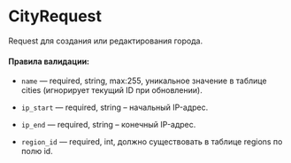 # CityRequest

Request для создания или редактирования города.

#### Правила валидации:

* `name` — required, string, max:255, уникальное значение в таблице cities (игнорирует текущий ID при обновлении).

* `ip_start` — required, string – начальный IP-адрес.

* `ip_end` — required, string – конечный IP-адрес.

* `region_id` — required, int, должно существовать в таблице regions по полю id.
